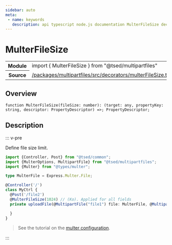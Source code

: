 ```yaml
---
sidebar: auto
meta:
 - name: keywords
   description: api typescript node.js documentation MulterFileSize decorator
---
```

# MulterFileSize <Badge text="Decorator" type="decorator"/>
<!-- Summary -->
<section class="symbol-info"><table class="is-full-width"><tbody><tr><th>Module</th><td><div class="lang-typescript"><span class="token keyword">import</span> { MulterFileSize }&nbsp;<span class="token keyword">from</span>&nbsp;<span class="token string">"@tsed/multipartfiles"</span></div></td></tr><tr><th>Source</th><td><a href="https://github.com/Romakita/ts-express-decorators/blob/v4.31.9/packages/multipartfiles/src/decorators/multerFileSize.ts#L0-L0">/packages/multipartfiles/src/decorators/multerFileSize.ts</a></td></tr></tbody></table></section>

<!-- Overview -->
## Overview


<pre><code class="typescript-lang ">function <span class="token function">MulterFileSize</span><span class="token punctuation">(</span>fileSize<span class="token punctuation">:</span> <span class="token keyword">number</span><span class="token punctuation">)</span><span class="token punctuation">:</span> <span class="token punctuation">(</span>target<span class="token punctuation">:</span> <span class="token keyword">any</span><span class="token punctuation">,</span> propertyKey<span class="token punctuation">:</span> <span class="token keyword">string</span><span class="token punctuation">,</span> descriptor<span class="token punctuation">:</span> PropertyDescriptor<span class="token punctuation">)</span> =&gt<span class="token punctuation">;</span> PropertyDescriptor<span class="token punctuation">;</span></code></pre>



<!-- Description -->
## Description

::: v-pre

Define file size limit.

```typescript
import {Controller, Post} from "@tsed/common";
import {MulterOptions, MultipartFile} from "@tsed/multipartfiles";
import {Multer} from "@types/multer";

type MulterFile = Express.Multer.File;

@Controller('/')
class MyCtrl {
  @Post('/file2')
  @MulterFileSize(1024) // (Ko). Applied for all fields
  private uploadFile(@MultipartFile("file1") file: MulterFile, @MultipartFile("file2") file2: MulterFile) {

  }
}
```

> See the tutorial on the [multer configuration](/tutorials/multer.md).

:::